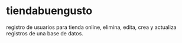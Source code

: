 # tiendabuengusto
registro de usuarios para tienda online, elimina, edita, crea y actualiza registros de una base de datos. 
